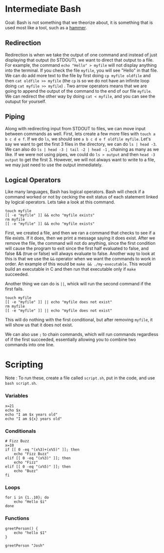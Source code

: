 # Intermediate Bash
Goal: Bash is not something that we theorize about, it is something that is used most like a tool, such as a [hammer](https://en.wikipedia.org/wiki/Heideggerian_terminology#Ready-to-hand).
## Redirection
Redirection is when we take the output of one command and instead of just displaying that output (to STDOUT), we want to direct that output to a file. For example, the command `echo "Hello" > myfile` will not display anything into the terminal. If you check the file `myfile`, you will see "Hello" in that file. We can do add more text to the file by first doing `cp myfile oldfile` and then `cat oldfile >> myfile` (the `cp` is so we do not have an infinite loop doing `cat myfile >> myfile`) . Two arrow operators means that we are going to append the output of the command to the end of our file `myfile`. We can redirect the other way by doing `cat < myfile`, and you can see the outuput for yourself.

## Piping
Along with redirecting input from STDOUT to files, we can move input between commands as well. First, lets create a few more files with `touch a b c d e f`. If we do `ls`, we should see `a b c d e f oldfile myfile`. Let's say we want to get the first 3 files in the directory, we can do `ls | head -3`. We can also do `ls | head -3 | tail -2 | head -1` , chaining as many as we like. If we were not using pipes, we could do `ls > output` and then `head -3 output` to get the first 3. However, we will not always want to write to a file, we may just need to use the output immediately.

## Logical Operators
Like many languages, Bash has logical operators. Bash will check if a command worked or not by cecking the exit status of each statement linked by logical operators. Lets take a look at this command.
```
touch myfile
[[ -e "myfile" ]] && echo "myfile exists"
rm myfile
[[ -e "myfile" ]] && echo "myfile exists"
```

First, we created a file, and then we ran a command that checks to see if a file exists. If it does, then we print a message saying it does exist. After we remove the file, the command will not do anything, since the first condition will cause the program to exit since the first half evaluated to false, and false && (true or false) will always evaluate to false. Another way to look at this is that we use the `&&` operator when we want the commands to work in order. An example of this would be `make && ./my-executable`. This would build an executable in C and then run that executable only if `make` succeeded.

Another thing we can do is `||`, whick will run the second command if the first fails.
```
touch myfile
[[ -e "myfile" ]] || echo "myfile does not exist"
rm myfile
[[ -e "myfile" ]] || echo "myfile does not exist"
```
This will do nothing with the first conditional, but after removing `myfile`, it will show us that it does not exist.


We can also use `;` to chain commands, which will run commands regardless of if the first succeeded, essentially allowing you to combine two commands into one line.

# Scripting

Note : To run these, create a file called `script.sh`, put in the code, and use `bash script.sh`.

### Variables
```
x=21
echo $x
echo "I am $x years old"
echo "I am ${x} years old"
```

### Conditionals
```
# Fizz Buzz
x=10
if [[ 0 -eq "(x%3)+(x%5)" ]]; then
    echo "Fizz Buzz"
elif [[ 0 -eq "(x%3)" ]]; then
    echo "Fizz"
elif [[ 0 -eq "(x%5)" ]]; then
    echo "Buzz"
fi

```

### Loops

```
for i in {1..10}; do
    echo "Hello $i"
done
```

### Functions

```
greetPerson() {
    echo "hello $1"
}

greetPerson "Josh"
```
